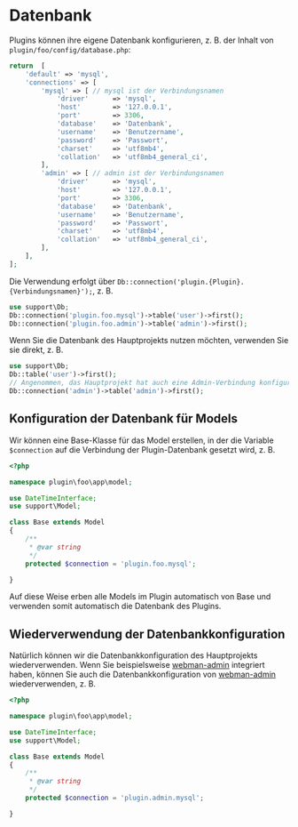 # Datenbank
Plugins können ihre eigene Datenbank konfigurieren, z. B. der Inhalt von `plugin/foo/config/database.php`:

```php
return  [
    'default' => 'mysql',
    'connections' => [
        'mysql' => [ // mysql ist der Verbindungsnamen
            'driver'      => 'mysql',
            'host'        => '127.0.0.1',
            'port'        => 3306,
            'database'    => 'Datenbank',
            'username'    => 'Benutzername',
            'password'    => 'Passwort',
            'charset'     => 'utf8mb4',
            'collation'   => 'utf8mb4_general_ci',
        ],
        'admin' => [ // admin ist der Verbindungsnamen
            'driver'      => 'mysql',
            'host'        => '127.0.0.1',
            'port'        => 3306,
            'database'    => 'Datenbank',
            'username'    => 'Benutzername',
            'password'    => 'Passwort',
            'charset'     => 'utf8mb4',
            'collation'   => 'utf8mb4_general_ci',
        ],
    ],
];
```

Die Verwendung erfolgt über `Db::connection('plugin.{Plugin}.{Verbindungsnamen}');`, z. B.

```php
use support\Db;
Db::connection('plugin.foo.mysql')->table('user')->first();
Db::connection('plugin.foo.admin')->table('admin')->first();
```

Wenn Sie die Datenbank des Hauptprojekts nutzen möchten, verwenden Sie sie direkt, z. B.

```php
use support\Db;
Db::table('user')->first();
// Angenommen, das Hauptprojekt hat auch eine Admin-Verbindung konfiguriert
Db::connection('admin')->table('admin')->first();
```

## Konfiguration der Datenbank für Models
Wir können eine Base-Klasse für das Model erstellen, in der die Variable `$connection` auf die Verbindung der Plugin-Datenbank gesetzt wird, z. B.

```php
<?php

namespace plugin\foo\app\model;

use DateTimeInterface;
use support\Model;

class Base extends Model
{
    /**
     * @var string
     */
    protected $connection = 'plugin.foo.mysql';

}
```

Auf diese Weise erben alle Models im Plugin automatisch von Base und verwenden somit automatisch die Datenbank des Plugins.

## Wiederverwendung der Datenbankkonfiguration
Natürlich können wir die Datenbankkonfiguration des Hauptprojekts wiederverwenden. Wenn Sie beispielsweise [webman-admin](https://www.workerman.net/plugin/82) integriert haben, können Sie auch die Datenbankkonfiguration von [webman-admin](https://www.workerman.net/plugin/82) wiederverwenden, z. B.

```php
<?php

namespace plugin\foo\app\model;

use DateTimeInterface;
use support\Model;

class Base extends Model
{
    /**
     * @var string
     */
    protected $connection = 'plugin.admin.mysql';

}
```
